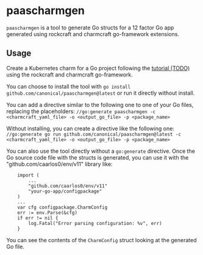 # paascharmgen

`paascharmgen` is a tool to generate Go structs for a 12 factor Go app generated using rockcraft and charmcraft
go-framework extensions.


## Usage

Create a Kubernetes charm for a Go project following the [tutorial (TODO)](https://juju.is/docs/sdk/write-your-first-kubernetes-charm-for-a-go-app) using
the rockcraft and charmcraft go-framework.

You can choose to install the tool with `go install github.com/canonical/paascharmgen@latest` or run it directly without install.

You can add a directive similar to the following one to one of your Go files, replacing the placeholders:
`//go:generate paascharmgen -c <charmcraft_yaml_file> -o <output_go_file> -p <package_name>`

Without installing, you can create a directive like the following one:
`//go:generate go run github.com/canonical/paascharmgen@latest -c <charmcraft_yaml_file> -o <output_go_file> -p <package_name>`

You can also use the tool directly without a `go:generate` directive. Once the Go source code file with the structs is generated,
you can use it with the "github.com/caarlos0/env/v11" library like:
```
	import (
	    ...
	    "github.com/caarlos0/env/v11"
	    "your-go-app/configpackage"
	)
	...
	var cfg configpackage.CharmConfig
	err := env.Parse(&cfg)
	if err != nil {
		log.Fatal("Error parsing configuration: %v", err)
	}
```

You can see the contents of the `CharmConfig` struct looking at the generated Go file.

